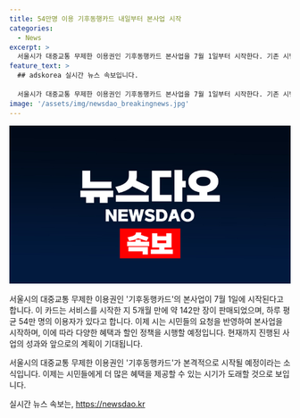 ```yaml
---
title: 54만명 이용 기후동행카드 내일부터 본사업 시작
categories:
  - News
excerpt: >
  서울시가 대중교통 무제한 이용권인 기후동행카드 본사업을 7월 1일부터 시작한다. 기존 시범사업에서 142만장 판매되며 평균 54만명 이용 중인데, 30일 단일권을 1~7일 단기권으로 세분화하고 청년할인과 문화시설 할인 혜택을 추가하여 시민 요청을 반영했다.
feature_text: >
  ## adskorea 실시간 뉴스 속보입니다.

  서울시가 대중교통 무제한 이용권인 기후동행카드 본사업을 7월 1일부터 시작한다. 기존 시범사업에서 142만장 판매되며 평균 54만명 이용 중인데, 30일 단일권을 1~7일 단기권으로 세분화하고 청년할인과 문화시설 할인 혜택을 추가하여 시민 요청을 반영했다.
image: '/assets/img/newsdao_breakingnews.jpg'
---
```


<p><img src="/assets/img/newsdao_breakingnews.jpg" alt="adskorea 속보" /></p>

<p>서울시의 대중교통 무제한 이용권인 '기후동행카드'의 본사업이 7월 1일에 시작된다고 합니다. 이 카드는 서비스를 시작한 지 5개월 만에 약 142만 장이 판매되었으며, 하루 평균 54만 명의 이용자가 있다고 합니다. 이제 시는 시민들의 요청을 반영하여 본사업을 시작하며, 이에 따라 다양한 혜택과 할인 정책을 시행할 예정입니다. 현재까지 진행된 사업의 성과와 앞으로의 계획이 기대됩니다. </p>

<p>서울시의 대중교통 무제한 이용권인 '기후동행카드'가 본격적으로 시작될 예정이라는 소식입니다. 이제는 시민들에게 더 많은 혜택을 제공할 수 있는 시기가 도래할 것으로 보입니다.</p>
실시간 뉴스 속보는, <a href="https://newsdao.kr" rel="dofollow">https://newsdao.kr</a>


